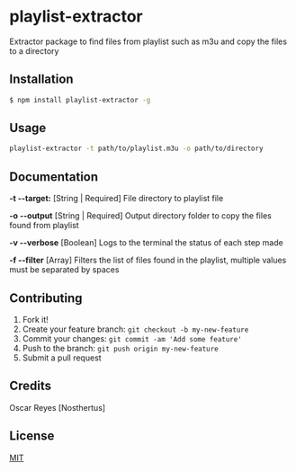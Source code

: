 # playlist-extractor
Extractor package to find files from playlist such as m3u and copy the files to a directory
## Installation
```bash
$ npm install playlist-extractor -g
```
## Usage
```bash
playlist-extractor -t path/to/playlist.m3u -o path/to/directory
```
## Documentation
**-t --target:** [String | Required]
File directory to playlist file

**-o --output** [String | Required]
Output directory folder to copy the files found from playlist

**-v --verbose** [Boolean]
Logs to the terminal the status of each step made

**-f --filter** [Array]
Filters the list of files found in the playlist, multiple values must be separated by spaces


## Contributing
1. Fork it!
2. Create your feature branch: `git checkout -b my-new-feature`
3. Commit your changes: `git commit -am 'Add some feature'`
4. Push to the branch: `git push origin my-new-feature`
5. Submit a pull request

## Credits
Oscar Reyes [Nosthertus]
## License
[MIT](https://github.com/Nosthertus/node-playlist-extractor/blob/master/LICENSE.md)